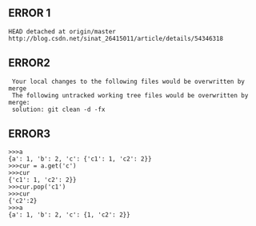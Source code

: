 ## ERROR 1
    HEAD detached at origin/master
    http://blog.csdn.net/sinat_26415011/article/details/54346318

## ERROR2
     Your local changes to the following files would be overwritten by merge
     The following untracked working tree files would be overwritten by merge:
     solution: git clean -d -fx

## ERROR3
    >>>a                       
    {a': 1, 'b': 2, 'c': {'c1': 1, 'c2': 2}}
    >>>cur = a.get('c')        
    >>>cur
    {'c1': 1, 'c2': 2}}
    >>>cur.pop('c1')           
    >>>cur
    {'c2':2}
    >>>a                       
    {a': 1, 'b': 2, 'c': {1, 'c2': 2}}
   
